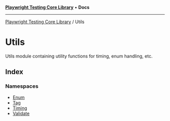 [**Playwright Testing Core Library**](../../README.md) • **Docs**

***

[Playwright Testing Core Library](../../README.md) / Utils

# Utils

Utils module containing utility functions for timing, enum handling, etc.

## Index

### Namespaces

- [Enum](namespaces/Enum/README.md)
- [Tag](namespaces/Tag/README.md)
- [Timing](namespaces/Timing/README.md)
- [Validate](namespaces/Validate/README.md)
